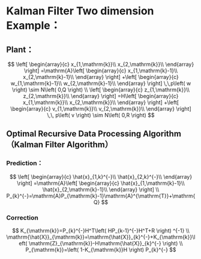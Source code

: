 # Kalman Filter  Two dimension Example：

## Plant：

$$
\left[ \begin{array}{c}
	x_{1,\mathrm{k}}\\
	x_{2,\mathrm{k}}\\
\end{array} \right] =\mathrm{A}\left[ \begin{array}{c}
	x_{1,\mathrm{k}-1}\\
	x_{2,\mathrm{k}-1}\\
\end{array} \right] +\left[ \begin{array}{c}
	w_{1,\mathrm{k}-1}\\
	w_{2,\mathrm{k}-1}\\
\end{array} \right] \,\,p\left( w \right) \sim N\left( 0,Q \right) 
\\
\left[ \begin{array}{c}
	z_{1,\mathrm{k}}\\
	z_{2,\mathrm{k}}\\
\end{array} \right] =H\left[ \begin{array}{c}
	x_{1,\mathrm{k}}\\
	x_{2,\mathrm{k}}\\
\end{array} \right] +\left[ \begin{array}{c}
	v_{1,\mathrm{k}}\\
	v_{2,\mathrm{k}}\\
\end{array} \right] \,\,      p\left( v \right) \sim N\left( 0,R \right)
$$

## Optimal Recursive Data Processing Algorithm （Kalman Filter Algorithm）

### Prediction：

$$
\left[ \begin{array}{c}
	\hat{x}_{1,k}^{-}\\
	\hat{x}_{2,k}^{-}\\
\end{array} \right] =\mathrm{A}\left[ \begin{array}{c}
	\hat{x}_{1,\mathrm{k}-1}\\
	\hat{x}_{2,\mathrm{k}-1}\\
\end{array} \right] 
\\
P_{k}^{-}=\mathrm{A}P_{\mathrm{k}-1}\mathrm{A}^{\mathrm{T}}+\mathrm{Q}
$$

### Correction

$$
K_{\mathrm{k}}=P_{k}^{-}H^T\left( HP_{k-1}^{-}H^T+R \right) ^{-1}
\\
\mathrm{\hat{X}}_{\mathrm{k}}=\mathrm{\hat{X}}_{k}^{-}+K_{\mathrm{k}}\left( \mathrm{Z}_{\mathrm{k}}-H\mathrm{\hat{X}}_{k}^{-} \right) 
\\
P_{\mathrm{k}}=\left( 1-K_{\mathrm{k}}H \right) P_{k}^{-}
$$